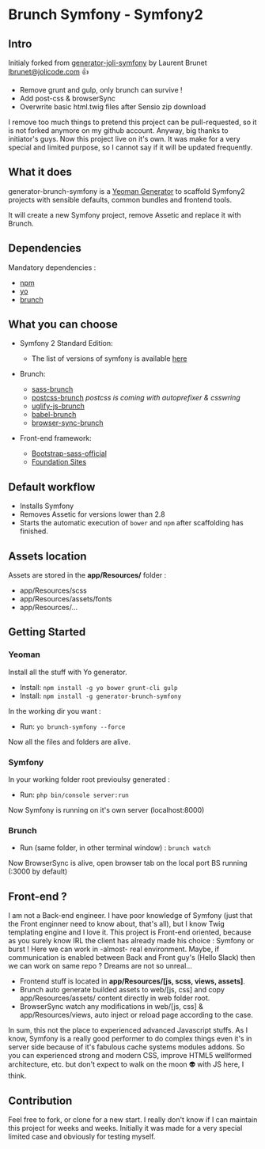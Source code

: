 Brunch Symfony - Symfony2
=========================

## Intro

Initialy forked from [generator-joli-symfony](https://github.com/jolicode/generator-joli-symfony) by Laurent Brunet <lbrunet@jolicode.com> 👍

* Remove grunt and gulp, only brunch can survive !
* Add post-css & browserSync
* Overwrite basic html.twig files after Sensio zip download

I remove too much things to pretend this project can be pull-requested, so it is not forked anymore on my github account.
Anyway, big thanks to initiator's guys. Now this project live on it's own. It was make for a very special and limited purpose, so I cannot say if it will be updated frequently.

## What it does

generator-brunch-symfony is a [Yeoman Generator](http://yeoman.io/generators/) to scaffold Symfony2 projects with sensible defaults, common bundles and frontend tools.

It will create a new Symfony project, remove Assetic and replace it with Brunch.

## Dependencies

Mandatory dependencies :

- [npm](http://nodejs.org/)
- [yo](http://yeoman.io/)
- [brunch](http://brunch.io/)

## What you can choose

* Symfony 2 Standard Edition:
  * The list of versions of symfony is available [here](https://symfony.com/versions.json)

* Brunch:
  * [sass-brunch](https://github.com/brunch/sass-brunch)
  * [postcss-brunch](https://github.com/iamvdo/postcss-brunch) *postcss is coming with autoprefixer & csswring*
  * [uglify-js-brunch](https://github.com/brunch/uglify-js-brunch)
  * [babel-brunch](https://github.com/babel/babel-brunch)
  * [browser-sync-brunch](https://github.com/ocombe/browser-sync-brunch)

* Front-end framework:
  * [Bootstrap-sass-official](https://github.com/twbs/bootstrap-sass)
  * [Foundation Sites](http://foundation.zurb.com/sites/docs/)

## Default workflow

* Installs Symfony
* Removes Assetic for versions lower than 2.8
* Starts the automatic execution of `bower` and `npm` after scaffolding has finished.

## Assets location

Assets are stored in the **app/Resources/** folder :

* app/Resources/scss
* app/Resources/assets/fonts
* app/Resources/...

## Getting Started

### Yeoman

Install all the stuff with Yo generator.

- Install: `npm install -g yo bower grunt-cli gulp`
- Install: `npm install -g generator-brunch-symfony`

In the working dir you want :

- Run: `yo brunch-symfony --force`

Now all the files and folders are alive.

### Symfony

In your working folder root previoulsy generated :

- Run: `php bin/console server:run`

Now Symfony is running on it's own server (localhost:8000)

### Brunch

- Run (same folder, in other terminal window) : `brunch watch`

Now BrowserSync is alive, open browser tab on the local port BS running (:3000 by default)

## Front-end ?

I am not a Back-end engineer. I have poor knowledge of Symfony (just that the Front enginner need to know about, that's all), but I know Twig templating engine and I love it.
This project is Front-end oriented, because as you surely know IRL the client has already made his choice : Symfony or burst !
Here we can work in -almost- real environment. Maybe, if communication is enabled between Back and Front guy's (Hello Slack) then we can work on same repo ? Dreams are not so unreal…

* Frontend stuff is located in **app/Resources/[js, scss, views, assets]**.
* Brunch auto generate builded assets to web/[js, css] and copy app/Resources/assets/ content directly in web folder root.
* BrowserSync watch any modifications in web/[js, css] & app/Resources/views, auto inject or reload page according to the case.

In sum, this not the place to experienced advanced Javascript stuffs. As I know, Symfony is a really good performer to do complex things even it's in server side because of it's fabulous cache systems modules addons. So you can experienced strong and modern CSS, improve HTML5 wellformed architecture, etc. but don't expect to walk on the moon 👽 with JS here, I think.

## Contribution

Feel free to fork, or clone for a new start. I really don't know if I can maintain this project for weeks and weeks.
Initially it was made for a very special limited case and obviously for testing myself.


